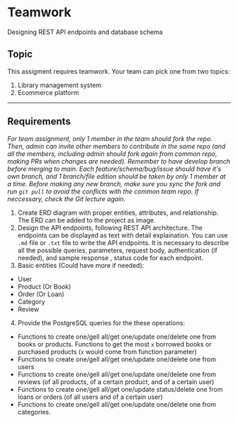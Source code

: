 # Teamwork

Designing REST API endpoints and database schema

## Topic

This assigment requires teamwork. Your team can pick one from two topics:

1. Library management system
2. Ecommerce platform

---

## Requirements

_For team assignment, only 1 member in the team should fork the repo. Then, admin can invite other members to contribute in the same repo (and all the members, including admin should fork again from common repo, making PRs when changes are needed). Remember to have develop branch before merging to main. Each feature/schema/bug/issue should have it's own branch, and 1 branch/file edition should be taken by only 1 member at a time. Before making any new branch, make sure you sync the fork and run `git pull` to avoid the conflicts with the common team repo. If neccessary, check the Git lecture again._

1. Create ERD diagram with proper entities, attributes, and relationship. The ERD can be added to the project as image.
2. Design the API endpoints, following REST API architecture. The endpoints can be displayed as text with detail explaination. You can use `.md` file or `.txt` file to write the API endpoints. It is necessary to describe all the possible queries, parameters, request body, authentication (if needed), and sample response , status code for each endpoint.
3. Basic entities (Could have more if needed):

- User
- Product (Or Book)
- Order (Or Loan)
- Category
- Review

4. Provide the PostgreSQL queries for the these operations:

- Functions to create one/gell all/get one/update one/delete one from books or products. Functions to get the most `x` borrowed books or purchased products (`x` would come from function parameter)
- Functions to create one/gell all/get one/update one/delete one from users
- Functions to create one/gell all/get one/update one/delete one from reviews (of all products, of a certain product, and of a certain user)
- Functions to create one/gell all/get one/update status/delete one from loans or orders (of all users and of a certain user)
- Functions to create one/gell all/get one/update one/delete one from categories.
